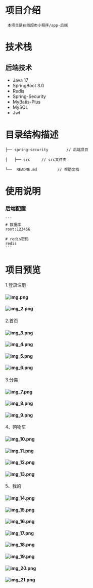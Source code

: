 
# 项目介绍
     本项目是在线超市小程序/app-后端

# 技术栈

## 后端技术
- Java 17
- SpringBoot 3.0
- Redis
- Spring-Security
- MyBatis-Plus
- MySQL
- Jwt

# 目录结构描述
    ├── spring-security        // 后端项目

    │   ├── src     // src文件夹

    └──  README.md         // 帮助文档

# 使用说明

### 后端配置
    ```
    # 数据库
    root:123456
    
    # redis密码
    redis
    ```
# 项目预览
1.登录注册
#### ![img.png](src/main/resources/static/readme_image/0fddce2506cf105a8ef976d543a42a0.png)
#### ![img_2.png](src/main/resources/static/readme_image/bf75c6ae7779337a3576c17f07e281f.png)
2.首页
#### ![img_3.png](src/main/resources/static/readme_image/34e735df1f509654748c5c4386dee0f.png)
#### ![img_4.png](src/main/resources/static/readme_image/04d1e1a0de59fc667a28a40b92f05e2.png)
#### ![img_5.png](src/main/resources/static/readme_image/a193036bd21b6e37a0da7632e8cccfa.png)
#### ![img_6.png](src/main/resources/static/readme_image/44240144d62fa33bd7a589e533e04b4.png)

3.分类
#### ![img_7.png](src/main/resources/static/readme_image/0fddce2506cf105a8ef976d543a42a0.png)
#### ![img_8.png](src/main/resources/static/readme_image/d025157a9de7bbc8998049c69af4df9.png)
#### ![img_9.png](src/main/resources/static/readme_image/88f046dc66bee08c4a412db495a4e74.png)

4、购物车
#### ![img_10.png](src/main/resources/static/readme_image/c485c71b63ebf2345e2ef5e2eb60d8a.png)
#### ![img_11.png](src/main/resources/static/readme_image/d271dee98fc9f9dd1096e5742c28d24.png)
#### ![img_12.png](src/main/resources/static/readme_image/4a8ba49236ea8bfa7e7a97e94cad06f.png)
#### ![img_13.png](src/main/resources/static/readme_image/afe6c8f35c2854d41e2551f6388f4c5.png)
5、我的
#### ![img_14.png](src/main/resources/static/readme_image/eef6fd2e590f65b6b0af6056156fbfa.png)
#### ![img_15.png](src/main/resources/static/readme_image/4f079221b81ab9b452ebf61dc33a02c.png)
#### ![img_16.png](src/main/resources/static/readme_image/2ca63278165fcee47c563aeb4582675.png)
#### ![img_17.png](src/main/resources/static/readme_image/89560060212a67046cf3ba0d1740c61.png)
#### ![img_18.png](src/main/resources/static/readme_image/dec1ea64ec44b4ce19eb304ee82bb7a.png)
#### ![img_19.png](src/main/resources/static/readme_image/bb6c6de183bb4209e86ce1bb39df731.png)
#### ![img_20.png](src/main/resources/static/readme_image/437b97caed6a903aee48b4c217c575f.png)
#### ![img_21.png](src/main/resources/static/readme_image/87a233fcddb6aaf34970c2a7275e641.png)

 
 
